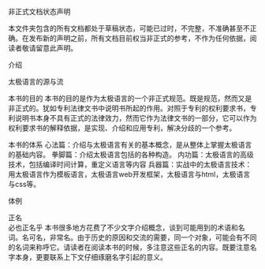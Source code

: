 非正式文档状态声明

本文件夹包含的所有文档都处于草稿状态，可能已过时，不完整，不准确甚至不正确。在发布新的声明之前，所有文档目前权当非正式的参考，不作为任何依据，阅读者敬请留意此声明。

介绍

太极语言的源与流

本书的目的
  本书的目的是作为太极语言的一个非正式规范。既是规范，然而又是非正式的。犹如专利法律文书中说明书所起的作用。对照于专利的权利要求书，专利说明书本身不具有正式的法律效力，然而它作为法律文书的一部分，它可以作为权利要求书的解释依据，是实现、介绍和应用专利，解决分歧的一个参考。

本书的体系
  心法篇：介绍与太极语言有关的基本概念，是从整体上掌握太极语言的基础内容。
  拳脚篇：介绍太极语言包括的各种构造。
  内功篇：太极语言的高级技术，包括编译时间计算，重定义语言等内容
  兵器篇：实战中的太极语言技术：用太极语言作为模板语言，太极语言web开发框架，太极语言与html，太极语言与css等。

体例

正名  
  必也正名乎
  本书很多地方花费了不少文字介绍概念，谈到可能用到的术语和名词。名可名，非常名。由于历史的原因和交流的需要，同一个对象，可能会有不同的名词来称呼它。请读者在阅读本书的时候，多注意这些正名的内容。既要注意名字本身，更要联系上下文仔细琢磨名字引起的意义。
